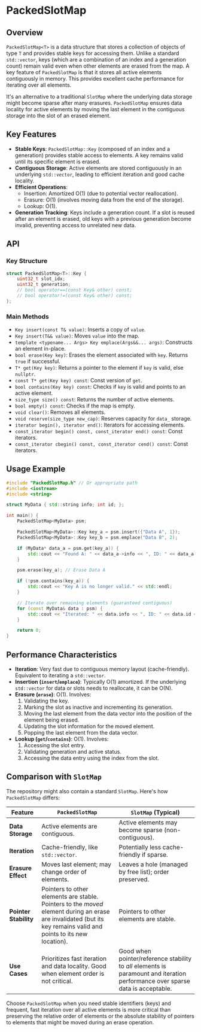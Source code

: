 # PackedSlotMap

## Overview

`PackedSlotMap<T>` is a data structure that stores a collection of objects of type `T` and provides stable keys for accessing them. Unlike a standard `std::vector`, keys (which are a combination of an index and a generation count) remain valid even when other elements are erased from the map. A key feature of `PackedSlotMap` is that it stores all active elements contiguously in memory. This provides excellent cache performance for iterating over all elements.

It's an alternative to a traditional `SlotMap` where the underlying data storage might become sparse after many erasures. `PackedSlotMap` ensures data locality for active elements by moving the last element in the contiguous storage into the slot of an erased element.

## Key Features

-   **Stable Keys**: `PackedSlotMap::Key` (composed of an index and a generation) provides stable access to elements. A key remains valid until its specific element is erased.
-   **Contiguous Storage**: Active elements are stored contiguously in an underlying `std::vector`, leading to efficient iteration and good cache locality.
-   **Efficient Operations**:
    -   Insertion: Amortized O(1) (due to potential vector reallocation).
    -   Erasure: O(1) (involves moving data from the end of the storage).
    -   Lookup: O(1).
-   **Generation Tracking**: Keys include a generation count. If a slot is reused after an element is erased, old keys with a previous generation become invalid, preventing access to unrelated new data.

## API

### Key Structure

```cpp
struct PackedSlotMap<T>::Key {
    uint32_t slot_idx;
    uint32_t generation;
    // bool operator==(const Key& other) const;
    // bool operator!=(const Key& other) const;
};
```

### Main Methods

-   `Key insert(const T& value)`: Inserts a copy of `value`.
-   `Key insert(T&& value)`: Moves `value` into the map.
-   `template <typename... Args> Key emplace(Args&&... args)`: Constructs an element in-place.
-   `bool erase(Key key)`: Erases the element associated with `key`. Returns `true` if successful.
-   `T* get(Key key)`: Returns a pointer to the element if `key` is valid, else `nullptr`.
-   `const T* get(Key key) const`: Const version of `get`.
-   `bool contains(Key key) const`: Checks if `key` is valid and points to an active element.
-   `size_type size() const`: Returns the number of active elements.
-   `bool empty() const`: Checks if the map is empty.
-   `void clear()`: Removes all elements.
-   `void reserve(size_type new_cap)`: Reserves capacity for `data_` storage.
-   `iterator begin(), iterator end()`: Iterators for accessing elements.
-   `const_iterator begin() const, const_iterator end() const`: Const iterators.
-   `const_iterator cbegin() const, const_iterator cend() const`: Const iterators.

## Usage Example

```cpp
#include "PackedSlotMap.h" // Or appropriate path
#include <iostream>
#include <string>

struct MyData { std::string info; int id; };

int main() {
    PackedSlotMap<MyData> psm;

    PackedSlotMap<MyData>::Key key_a = psm.insert({"Data A", 1});
    PackedSlotMap<MyData>::Key key_b = psm.emplace("Data B", 2);

    if (MyData* data_a = psm.get(key_a)) {
        std::cout << "Found A: " << data_a->info << ", ID: " << data_a->id << std::endl;
    }

    psm.erase(key_a); // Erase Data A

    if (!psm.contains(key_a)) {
        std::cout << "Key A is no longer valid." << std::endl;
    }

    // Iterate over remaining elements (guaranteed contiguous)
    for (const MyData& data : psm) {
        std::cout << "Iterated: " << data.info << ", ID: " << data.id << std::endl;
    }

    return 0;
}
```

## Performance Characteristics

-   **Iteration**: Very fast due to contiguous memory layout (cache-friendly). Equivalent to iterating a `std::vector`.
-   **Insertion (`insert`/`emplace`)**: Typically O(1) amortized. If the underlying `std::vector` for data or slots needs to reallocate, it can be O(N).
-   **Erasure (`erase`)**: O(1). Involves:
    1.  Validating the key.
    2.  Marking the slot as inactive and incrementing its generation.
    3.  Moving the last element from the data vector into the position of the element being erased.
    4.  Updating the slot information for the moved element.
    5.  Popping the last element from the data vector.
-   **Lookup (`get`/`contains`)**: O(1). Involves:
    1.  Accessing the slot entry.
    2.  Validating generation and active status.
    3.  Accessing the data entry using the index from the slot.

## Comparison with `SlotMap`

The repository might also contain a standard `SlotMap`. Here's how `PackedSlotMap` differs:

| Feature             | `PackedSlotMap`                                   | `SlotMap` (Typical)                               |
| ------------------- | ------------------------------------------------- | ------------------------------------------------- |
| **Data Storage**    | Active elements are contiguous.                   | Active elements may become sparse (non-contiguous).|
| **Iteration**       | Cache-friendly, like `std::vector`.               | Potentially less cache-friendly if sparse.        |
| **Erasure Effect**  | Moves last element; may change order of elements. | Leaves a hole (managed by free list); order preserved. |
| **Pointer Stability**| Pointers to other elements are stable. Pointers to the *moved* element during an erase are invalidated (but its key remains valid and points to its new location). | Pointers to other elements are stable.            |
| **Use Cases**       | Prioritizes fast iteration and data locality. Good when element order is not critical. | Good when pointer/reference stability to *all* elements is paramount and iteration performance over sparse data is acceptable. |

Choose `PackedSlotMap` when you need stable identifiers (keys) and frequent, fast iteration over all active elements is more critical than preserving the relative order of elements or the absolute stability of pointers to elements that might be moved during an erase operation.
